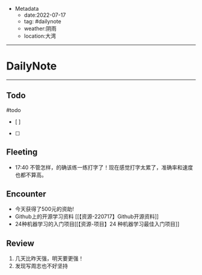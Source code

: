 * Metadata
	* date:2022-07-17
	* tag: #dailynote 
	* weather:阴雨
	* location:大湾
--- 
# DailyNote
--- 
## Todo
#todo
- [ ] 
- [ ] 

## Fleeting
- 17:40 不管怎样，的确该练一练打字了！现在感觉打字太累了，准确率和速度也都不算高。


## Encounter
* 今天获得了500元的资助!
* Github上的开源学习资料 [[【资源-220717】Github开源资料]]
* 24种机器学习的入门项目[[【资源-项目】24 种机器学习最佳入门项目]]


## Review
1. 几天比昨天强，明天要更强！
2. 发现写周志也不好坚持